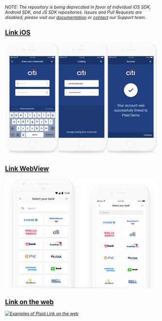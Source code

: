 *NOTE: The repository is being deprecated in favor of individual iOS SDK, Android SDK, and JS SDK repositories. Issues and Pull Requests are disabled, please visit our [documentation](https://plaid.com/docs) or [contact](https://dashboard.plaid.com/support/new) our Support team.*

## [Link iOS](ios)

[![Examples of Plaid Link iOS](/assets/link-ios-screenshot.png)](ios)

## [Link WebView](webviews)

[![Examples of Plaid Link WebView](assets/link-webview-screenshot.png)](webviews)

## [Link on the web](web)

[![Examples of Plaid Link on the web](https://s3.amazonaws.com/plaid-blog-theme/production/2018/02/csa_lineup.png)](web)
